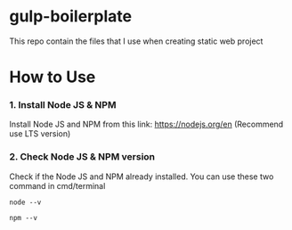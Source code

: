 # gulp-boilerplate
This repo contain the files that I use when creating static web project

# How to Use

### 1. Install Node JS & NPM
Install Node JS and NPM from this link: https://nodejs.org/en (Recommend use LTS version)


### 2. Check Node JS & NPM version
Check if the Node JS and NPM already installed. You can use these two command in cmd/terminal
 
```
node --v
```


```
npm --v
```
